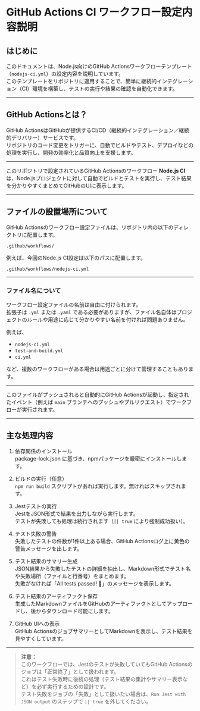 # GitHub Actions CI ワークフロー設定内容説明

## はじめに

このドキュメントは、Node.js向けのGitHub Actionsワークフローテンプレート（`nodejs-ci.yml`）の設定内容を説明しています。  
このテンプレートをリポジトリに適用することで、簡単に継続的インテグレーション（CI）環境を構築し、テストの実行や結果の確認を自動化できます。

---

## GitHub Actionsとは？

GitHub ActionsはGitHubが提供するCI/CD（継続的インテグレーション／継続的デリバリー）サービスです。  
リポジトリのコード変更をトリガーに、自動でビルドやテスト、デプロイなどの処理を実行し、開発の効率化と品質向上を支援します。

---

このリポジトリで設定されているGitHub Actionsのワークフロー **Node.js CI** は、Node.jsプロジェクトに対して自動でビルドとテストを実行し、テスト結果を分かりやすくまとめてGitHubのUIに表示します。

---

## ファイルの設置場所について

GitHub Actionsのワークフロー設定ファイルは、リポジトリ内の以下のディレクトリに配置します。

```
.github/workflows/
```

例えば、今回のNode.js CI設定は以下のパスに配置します。
```
.github/workflows/nodejs-ci.yml
```
---

### ファイル名について

ワークフロー設定ファイルの名前は自由に付けられます。  
拡張子は `.yml` または `.yaml` である必要がありますが、ファイル名自体はプロジェクトのルールや用途に応じて分かりやすい名前を付ければ問題ありません。

例えば、

- `nodejs-ci.yml`  
- `test-and-build.yml`  
- `ci.yml`

など、複数のワークフローがある場合は用途ごとに分けて管理することもあります。

---
このファイルがプッシュされると自動的にGitHub Actionsが起動し、指定されたイベント（例えば `main` ブランチへのプッシュやプルリクエスト）でワークフローが実行されます。

---

## 主な処理内容

1. 依存関係のインストール  
   package-lock.json に基づき、npmパッケージを厳密にインストールします。

2. ビルドの実行（任意）  
   `npm run build` スクリプトがあれば実行します。無ければスキップされます。

3. Jestテストの実行  
   JestをJSON形式で結果を出力しながら実行します。  
   テストが失敗しても処理は続行されます（`|| true` により強制成功扱い）。

4. テスト失敗の警告  
   失敗したテストの件数が1件以上ある場合、GitHub Actionsログ上に黄色の警告メッセージを出します。

5. テスト結果のサマリー生成  
   JSON結果から失敗したテストの詳細を抽出し、Markdown形式でテスト名や失敗場所（ファイルと行番号）をまとめます。  
   失敗がなければ「All tests passed! 🎉」のメッセージを表示します。

6. テスト結果のアーティファクト保存  
   生成したMarkdownファイルをGitHubのアーティファクトとしてアップロードし、後からダウンロード可能にします。

7. GitHub UIへの表示  
   GitHub ActionsのジョブサマリーとしてMarkdownを表示し、テスト結果を見やすくしています。

---

> **注意：**  
> このワークフローでは、Jestのテストが失敗していてもGitHub Actionsのジョブは「正常終了」として扱われます。  
> これはテスト失敗時に後続の処理（テスト結果の集計やサマリー表示など）を必ず実行するための設計です。  
> テスト失敗をジョブの「失敗」として扱いたい場合は、`Run Jest with JSON output` のステップで `|| true` を外してください。
